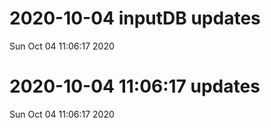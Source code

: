 
# 2020-10-04 inputDB updates 
 Sun Oct 04 11:06:17 2020 


# 2020-10-04 11:06:17 updates 
 Sun Oct 04 11:06:17 2020 


